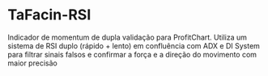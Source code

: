 # TaFacin-RSI
Indicador de momentum de dupla validação para ProfitChart. Utiliza um sistema de RSI duplo (rápido + lento) em confluência com ADX e DI System para filtrar sinais falsos e confirmar a força e a direção do movimento com maior precisão

